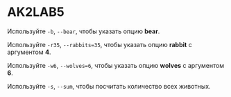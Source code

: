 # AK2LAB5

Используйте ```-b```, ```--bear```, чтобы указать опцию **bear**.

Используйте ```-r35```, ```--rabbits=35```, чтобы указать опцию **rabbit** с аргументом **4**.

Используйте ```-w6```, ```--wolves=6```, чтобы указать опцию **wolves** с аргументом **6**.

Используйте ```-s```, ```--sum```, чтобы посчитать количество всех животных.

